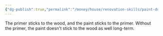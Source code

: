 ```yaml
---
{"dg-publish":true,"permalink":"/money/house/renovation-skills/paint-doors/","tags":["oakmore"],"created":"Jun 03, 2023, 11:18 AM"}
---
```



The primer sticks to the wood, and the paint sticks to the primer. Without the primer, the paint doesn't stick to the wood as well long-term. 